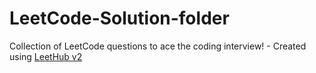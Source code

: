 # LeetCode-Solution-folder
Collection of LeetCode questions to ace the coding interview! - Created using [LeetHub v2](https://github.com/arunbhardwaj/LeetHub-2.0)
